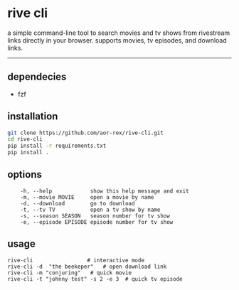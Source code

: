 # rive cli

a simple command-line tool to search movies and tv shows from rivestream links directly in your browser. supports movies, tv episodes, and download links.

---
## dependecies 
- fzf

## installation

```bash
git clone https://github.com/aor-rex/rive-cli.git
cd rive-cli
pip install -r requirements.txt
pip install .
```

## options

```
    -h, --help            show this help message and exit
    -m, --movie MOVIE     open a movie by name
    -d, --download        go to download
    -t, --tv TV           open a tv show by name
    -s, --season SEASON   season number for tv show
    -e, --episode EPISODE episode number for tv show
```
## usage

```
rive-cli                 # interactive mode
rive-cli -d  "the beekeper"   # open download link
rive-cli -m "conjuring"   # quick movie
rive-cli -t "johnny test" -s 2 -e 3  # quick tv episode

```